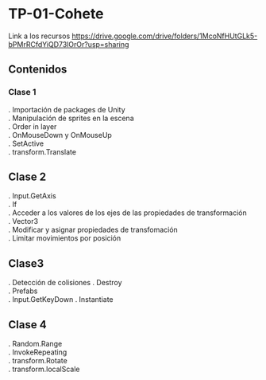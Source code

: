 # TP-01-Cohete
 Link a los recursos
 https://drive.google.com/drive/folders/1McoNfHUtGLk5-bPMrRCfdYiQD73lOrOr?usp=sharing

## Contenidos
### Clase 1
. Importación de packages de Unity  
. Manipulación de sprites en la escena  
. Order in layer  
. OnMouseDown y OnMouseUp  
. SetActive  
. transform.Translate  
## Clase 2
. Input.GetAxis  
. If  
. Acceder a los valores de los ejes de las propiedades de transformación  
. Vector3  
. Modificar y asignar propiedades de transfomación  
. Limitar movimientos por posición  
## Clase3
. Detección de colisiones
. Destroy  
. Prefabs  
. Input.GetKeyDown
. Instantiate  
## Clase 4
. Random.Range  
. InvokeRepeating  
. transform.Rotate  
. transform.localScale  
